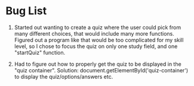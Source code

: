 # Bug List

1. Started out wanting to create a quiz where the user could pick from many different choices, that would include many more functions. Figured out a program like that would be too complicated for my skill level, so I chose to focus the quiz on only one study field, and one "startQuiz" function. 

2. Had to figure out how to properly get the quiz to be displayed in the "quiz container". Solution: document.getElementById('quiz-container') to display the quiz/options/answers etc. 
